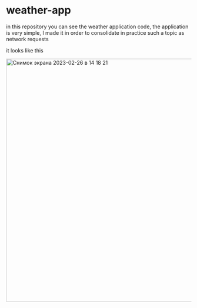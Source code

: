 # weather-app
in this repository you can see the weather application code, the application is very simple, I made it in order to consolidate in practice such a topic as network requests

it looks like this


<img width="660" alt="Снимок экрана 2023-02-26 в 14 18 21" src="https://user-images.githubusercontent.com/119353202/221407266-a703e2f5-6f34-4349-af70-53e03c861585.png">
